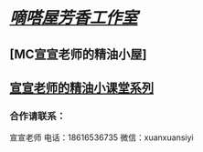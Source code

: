 # [***嘀嗒屋芳香工作室***](index.html)

## [MC宣宣老师的精油小屋]

## [宣宣老师的精油小课堂系列](Mr-Xuan's-small-class.md)

### 合作请联系：
宣宣老师 
电话：18616536735
微信：xuanxuansiyi
